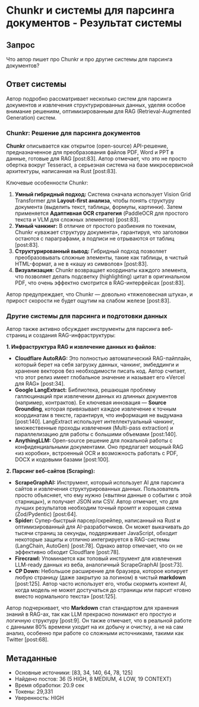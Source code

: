 # Chunkr и системы для парсинга документов - Результат системы

## Запрос
Что автор пишет про Chunkr и про другие системы для парсинга документов?

## Ответ системы

Автор подробно рассматривает несколько систем для парсинга документов и извлечения структурированных данных, уделяя особое внимание решениям, оптимизированным для RAG (Retrieval-Augmented Generation) систем.

### Chunkr: Решение для парсинга документов

**Chunkr** описывается как открытое (open-source) API-решение, предназначенное для преобразования файлов PDF, Word и PPT в данные, готовые для RAG [post:83]. Автор отмечает, что это не просто обертка вокруг Tesseract, а серьезная система на базе микросервисной архитектуры, написанная на Rust [post:83].

Ключевые особенности Chunkr:

1.  **Умный гибридный подход:** Система сначала использует Vision Grid Transformer для **Layout-first анализа**, чтобы понять структуру документа (выделить текст, таблицы, формулы, картинки). Затем применяется **Адаптивная OCR стратегия** (PaddleOCR для простого текста и VLM для сложных элементов) [post:83].
2.  **Умный чанкинг:** В отличие от простого разбиения по токенам, Chunkr «уважает структуру документа», гарантируя, что заголовки остаются с параграфами, а подписи не отрываются от таблиц [post:83].
3.  **Структурированный вывод:** Гибридный подход позволяет преобразовывать сложные элементы, такие как таблицы, в чистый HTML-формат, а не в «кашу из символов» [post:83].
4.  **Визуализация:** Chunkr возвращает координаты каждого элемента, что позволяет делать подсветку (highlighting) цитат в оригинальном PDF, что очень эффектно смотрится в RAG-интерфейсах [post:83].

Автор предупреждает, что Chunkr — довольно «тяжеловесная штука», и прирост скорости не будет ощутим на слабом железе [post:83].

### Другие системы для парсинга и подготовки данных

Автор также активно обсуждает инструменты для парсинга веб-страниц и создания RAG-инфраструктуры:

**1. Инфраструктура RAG и извлечение данных из файлов:**

*   **Cloudflare AutoRAG:** Это полностью автоматический RAG-пайплайн, который берет на себя загрузку данных, чанкинг, эмбеддинги и хранение векторов без необходимости писать код. Автор считает, что этот релиз имеет глобальное значение и называет его «Vercel для RAG» [post:34].
*   **Google LangExtract:** Библиотека, решающая проблему галлюцинаций при извлечении данных из длинных документов (например, контрактов). Ее ключевая инновация — **Source Grounding**, которая привязывает каждое извлечение к точным координатам в тексте, гарантируя, что информация не выдумана [post:140]. LangExtract использует интеллектуальный чанкинг, множественные проходы извлечения (Multi-pass extraction) и параллелизацию для работы с большими объемами [post:140].
*   **AnythingLLM:** Open-source решение для локальной работы с конфиденциальными документами. Оно предлагает мощный RAG «из коробки», встроенный OCR и возможность работать с PDF, DOCX и кодовыми базами [post:100].

**2. Парсинг веб-сайтов (Scraping):**

*   **ScrapeGraphAI:** Инструмент, который использует AI для парсинга сайтов и извлечения структурированных данных. Пользователь просто объясняет, что ему нужно («вытяни данные о событии с этой старницы»), и получает JSON или CSV. Автор отмечает, что для лучших результатов необходим точный промпт и хорошая схема (Zod/Pydentic) [post:64].
*   **Spider:** Супер-быстрый парсер/скрейпер, написанный на Rust и оптимизированный для AI-разработчиков. Он может выкачивать до тысячи страниц за секунды, поддерживает JavaScript, обходит некоторые защиты и отлично интегрируется в RAG-системы (LangChain, AutoGen) [post:78]. Однако автор отмечает, что он не эффективно обходит Cloudflare [post:78].
*   **Firecrawl:** Упоминается как топовый инструмент для извлечения LLM-ready данных из веба, аналогичный ScrapeGraphAI [post:73].
*   **CP Down:** Небольшое расширение для браузера, которое копирует любую страницу (даже закрытую за логином) в чистый **markdown** [post:125]. Автор часто использует его, чтобы скормить контент AI, когда модель не может достучаться до страницы или парсит «говно вместо нормального текста» [post:125].

Автор подчеркивает, что **Markdown** стал стандартом для хранения знаний в RAG-ах, так как LLM прекрасно понимают его простую и логичную структуру [post:9]. Он также отмечает, что в реальной работе с данными 80% времени уходит на их добычу и очистку, а не на сам анализ, особенно при работе со сложными источниками, такими как Twitter [post:68].

## Метаданные
- Основные источники: [83, 34, 140, 64, 78, 125]
- Найдено постов: 36 (5 HIGH, 8 MEDIUM, 4 LOW, 19 CONTEXT)
- Время обработки: 20.9 сек
- Токены: 29,331
- Уверенность: HIGH